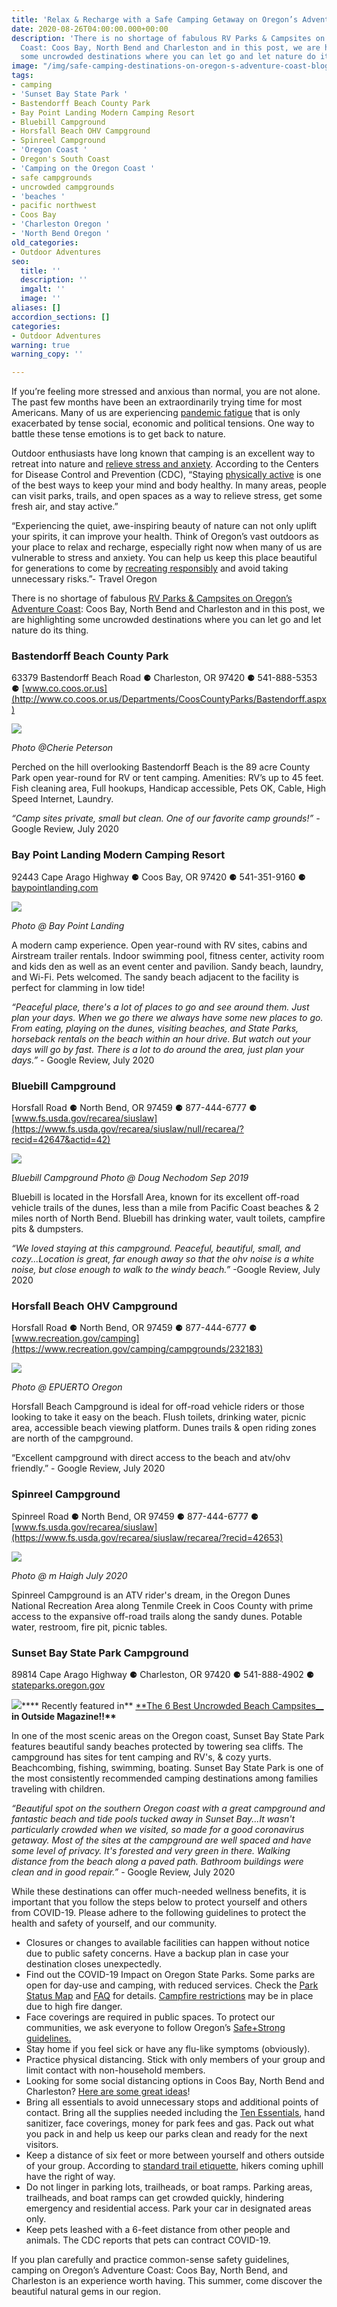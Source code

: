 ```yaml
---
title: 'Relax & Recharge with a Safe Camping Getaway on Oregon’s Adventure Coast '
date: 2020-08-26T04:00:00.000+00:00
description: 'There is no shortage of fabulous RV Parks & Campsites on Oregon’s Adventure
  Coast: Coos Bay, North Bend and Charleston and in this post, we are highlighting
  some uncrowded destinations where you can let go and let nature do its thing.'
image: "/img/safe-camping-destinations-on-oregon-s-adventure-coast-blog-695x322-jpg.jpg"
tags:
- camping
- 'Sunset Bay State Park '
- Bastendorff Beach County Park
- Bay Point Landing Modern Camping Resort
- Bluebill Campground
- Horsfall Beach OHV Campground
- Spinreel Campground
- 'Oregon Coast '
- Oregon's South Coast
- 'Camping on the Oregon Coast '
- safe campgrounds
- uncrowded campgrounds
- 'beaches '
- pacific northwest
- Coos Bay
- 'Charleston Oregon '
- 'North Bend Oregon '
old_categories:
- Outdoor Adventures
seo:
  title: ''
  description: ''
  imgalt: ''
  image: ''
aliases: []
accordion_sections: []
categories:
- Outdoor Adventures
warning: true
warning_copy: ''

---
```

If you’re feeling more stressed and anxious than normal, you are not alone. The past few months have been an extraordinarily trying time for most Americans. Many of us are experiencing [pandemic fatigue](https://www.hopkinsmedicine.org/health/conditions-and-diseases/coronavirus/how-to-deal-with-coronavirus-burnout-and-pandemic-fatigue) that is only exacerbated by tense social, economic and political tensions. One way to battle these tense emotions is to get back to nature.

Outdoor enthusiasts have long known that camping is an excellent way to retreat into nature and [relieve stress and anxiety](https://www.justraveling.com/alternative-travel/how-camping-can-relieve-stress-anxiety/). According to the Centers for Disease Control and Prevention (CDC), “Staying [physically active](https://www.cdc.gov/physicalactivity/index.html) is one of the best ways to keep your mind and body healthy. In many areas, people can visit parks, trails, and open spaces as a way to relieve stress, get some fresh air, and stay active.”

“Experiencing the quiet, awe-inspiring beauty of nature can not only uplift your spirits, it can improve your health. Think of Oregon’s vast outdoors as your place to relax and recharge, especially right now when many of us are vulnerable to stress and anxiety. You can help us keep this place beautiful for generations to come by [recreating responsibly](https://traveloregon.com/things-to-do/outdoor-recreation/take-care-out-there/) and avoid taking unnecessary risks.”- Travel Oregon

There is no shortage of fabulous [RV Parks & Campsites on Oregon’s Adventure Coast](https://www.oregonsadventurecoast.com/lodging/): Coos Bay, North Bend and Charleston and in this post, we are highlighting some uncrowded destinations where you can let go and let nature do its thing.

### Bastendorff Beach County Park

63379 Bastendorff Beach Road ⚈ Charleston, OR 97420 ⚈ 541-888-5353 ⚈ [www.co.coos.or.us](http://www.co.coos.or.us/Departments/CoosCountyParks/Bastendorff.aspx)

![](/img/bastendorf-google-images-september-2016-cherie-peterson.png)

_Photo @Cherie Peterson_

Perched on the hill overlooking Bastendorff Beach is the 89 acre County Park open year-round for RV or tent camping. Amenities: RV’s up to 45 feet. Fish cleaning area, Full hookups, Handicap accessible, Pets OK, Cable, High Speed Internet, Laundry.

_“Camp sites private, small but clean. One of our favorite camp grounds!” -_ Google Review, July 2020

### Bay Point Landing Modern Camping Resort

92443 Cape Arago Highway ⚈ Coos Bay, OR 97420 ⚈ 541-351-9160 ⚈ [baypointlanding.com](https://baypointlanding.com/)

![](/img/image-bay-point-landing-via-google-jul-2020.png)

_Photo @ Bay Point Landing_

A modern camp experience. Open year-round with RV sites, cabins and Airstream trailer rentals. Indoor swimming pool, fitness center, activity room and kids den as well as an event center and pavilion. Sandy beach, laundry, and Wi-Fi. Pets welcomed. The sandy beach adjacent to the facility is perfect for clamming in low tide!

_“Peaceful place, there's a lot of places to go and see around them. Just plan your days. When we go there we always have some new places to go. From eating, playing on the dunes, visiting beaches, and State Parks, horseback rentals on the beach within an hour drive. But watch out your days will go by fast. There is a lot to do around the area, just plan your days.”_ - Google Review, July 2020

### Bluebill Campground

Horsfall Road ⚈ North Bend, OR 97459 ⚈ 877-444-6777 ⚈ [www.fs.usda.gov/recarea/siuslaw](https://www.fs.usda.gov/recarea/siuslaw/null/recarea/?recid=42647&actid=42)

![](/img/bluebill-campground-photo-doug-nechodom-sep-2019.png)

_Bluebill Campground Photo @ Doug Nechodom Sep 2019_

Bluebill is located in the Horsfall Area, known for its excellent off-road vehicle trails of the dunes, less than a mile from Pacific Coast beaches & 2 miles north of North Bend. Bluebill has drinking water, vault toilets, campfire pits & dumpsters.

_“We loved staying at this campground. Peaceful, beautiful, small, and cozy...Location is great, far enough away so that the ohv noise is a white noise, but close enough to walk to the windy beach.”_ -Google Review, July 2020

### Horsfall Beach OHV Campground

Horsfall Road ⚈ North Bend, OR 97459 ⚈ 877-444-6777 ⚈ [www.recreation.gov/camping](https://www.recreation.gov/camping/campgrounds/232183)

![](/img/horsfall-beach-ohv-campground-photo-epuerto-oregon-google-may-2020.png)

_Photo @ EPUERTO Oregon_

Horsfall Beach Campground is ideal for off-road vehicle riders or those looking to take it easy on the beach. Flush toilets, drinking water, picnic area, accessible beach viewing platform. Dunes trails & open riding zones are north of the campground.

“Excellent campground with direct access to the beach and atv/ohv friendly.” - Google Review, July 2020

### Spinreel Campground

Spinreel Road ⚈ North Bend, OR 97459 ⚈ 877-444-6777 ⚈ [www.fs.usda.gov/recarea/siuslaw](https://www.fs.usda.gov/recarea/siuslaw/recarea/?recid=42653)

![](/img/safe-camping-destinations-on-oregon-s-adventure-coast-blog-695x322-jpg.jpg)

_Photo @ m Haigh July 2020_

Spinreel Campground is an ATV rider's dream, in the Oregon Dunes National Recreation Area along Tenmile Creek in Coos County with prime access to the expansive off-road trails along the sandy dunes. Potable water, restroom, fire pit, picnic tables.

### Sunset Bay State Park Campground

89814 Cape Arago Highway ⚈ Charleston, OR 97420 ⚈ 541-888-4902 ⚈ [stateparks.oregon.gov](https://stateparks.oregon.gov/index.cfm?do=park.profile&parkId=70)

![](/img/sunset-bay-campground-3-scaled.jpg)**** Recently featured in** [**The 6 Best Uncrowded Beach Campsites__](https://www.outsideonline.com/2414071/best-uncrowded-beach-camping-us) __in Outside Magazine!!**__

In one of the most scenic areas on the Oregon coast, Sunset Bay State Park features beautiful sandy beaches protected by towering sea cliffs. The campground has sites for tent camping and RV's, & cozy yurts. Beachcombing, fishing, swimming, boating. Sunset Bay State Park is one of the most consistently recommended camping destinations among families traveling with children.

_“Beautiful spot on the southern Oregon coast with a great campground and fantastic beach and tide pools tucked away in Sunset Bay...It wasn't particularly crowded when we visited, so made for a good coronavirus getaway. Most of the sites at the campground are well spaced and have some level of privacy. It's forested and very green in there. Walking distance from the beach along a paved path. Bathroom buildings were clean and in good repair.”_ - Google Review, July 2020

While these destinations can offer much-needed wellness benefits, it is important that you follow the steps below to protect yourself and others from COVID-19. Please adhere to the following guidelines to protect the health and safety of yourself, and our community.

* Closures or changes to available facilities can happen without notice due to public safety concerns. Have a backup plan in case your destination closes unexpectedly.
* Find out the COVID-19 Impact on Oregon State Parks. Some parks are open for day-use and camping, with reduced services. Check the [Park Status Map](https://stateparks.oregon.gov/index.cfm?do=visit.status) and [FAQ](https://stateparks.oregon.gov/index.cfm?do=v.feature-article&articleId=272) for details. [Campfire restrictions](https://stateparks.oregon.gov/index.cfm?do=v.feature-article&articleId=285) may be in place due to high fire danger.
* Face coverings are required in public spaces. To protect our communities, we ask everyone to follow Oregon’s [Safe+Strong guidelines.](https://coronavirus.oregon.gov/Pages/default.aspx#:\~:text=Oregonians%20must%20come%20together%20to,once%20it's%20available%20to%20you)
* Stay home if you feel sick or have any flu-like symptoms (obviously).
* Practice physical distancing. Stick with only members of your group and limit contact with non-household members.
* Looking for some social distancing options in Coos Bay, North Bend and Charleston? [Here are some great ideas](https://www.oregonsadventurecoast.com/blog/five-fun-ways-to-social-distance-on-oregon-s-adventure-coast/)!
* Bring all essentials to avoid unnecessary stops and additional points of contact. Bring all the supplies needed including the [Ten Essentials](https://www.nps.gov/articles/10essentials.htm), hand sanitizer, face coverings, money for park fees and gas. Pack out what you pack in and help us keep our parks clean and ready for the next visitors.
* Keep a distance of six feet or more between yourself and others outside of your group. According to [standard trail etiquette](https://www.rei.com/blog/hike/trail-etiquette-who-has-the-right-of-way), hikers coming uphill have the right of way.
* Do not linger in parking lots, trailheads, or boat ramps. Parking areas, trailheads, and boat ramps can get crowded quickly, hindering emergency and residential access. Park your car in designated areas only.
* Keep pets leashed with a 6-feet distance from other people and animals. The CDC reports that pets can contract COVID-19.

If you plan carefully and practice common-sense safety guidelines, camping on Oregon’s Adventure Coast: Coos Bay, North Bend, and Charleston is an experience worth having. This summer, come discover the beautiful natural gems in our region.